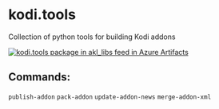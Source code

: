 # kodi.tools
Collection of python tools for building Kodi addons

[![kodi.tools package in akl_libs feed in Azure Artifacts](https://feeds.dev.azure.com/jnpro/5e7cdfe4-c213-4214-8723-2fd88a4f7525/_apis/public/Packaging/Feeds/0097d2bd-739f-41d5-a1b6-bed6a76a2929/Packages/6e328cc5-ca01-4b69-8ce9-3a2ab5befec7/Badge)](https://dev.azure.com/jnpro/AKL/_packaging?_a=package&feed=0097d2bd-739f-41d5-a1b6-bed6a76a2929&package=6e328cc5-ca01-4b69-8ce9-3a2ab5befec7&preferRelease=true)

## Commands:

``publish-addon``
``pack-addon``
``update-addon-news``
``merge-addon-xml``
